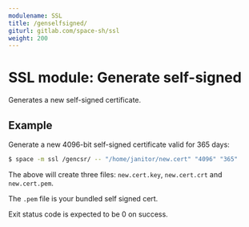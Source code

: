 ```yaml
---
modulename: SSL
title: /genselfsigned/
giturl: gitlab.com/space-sh/ssl
weight: 200
---
```

# SSL module: Generate self-signed

Generates a new self-signed certificate.


## Example

Generate a new 4096-bit self-signed certificate valid for 365 days:
```sh
$ space -m ssl /gencsr/ -- "/home/janitor/new.cert" "4096" "365"
```

The above will create three files: `new.cert.key`, `new.cert.crt` and `new.cert.pem`.  

The `.pem` file is your bundled self signed cert.

Exit status code is expected to be 0 on success.
